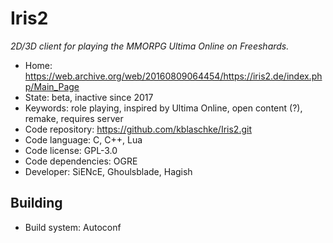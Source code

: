 # Iris2

_2D/3D client for playing the MMORPG Ultima Online on Freeshards._

- Home: https://web.archive.org/web/20160809064454/https://iris2.de/index.php/Main_Page
- State: beta, inactive since 2017
- Keywords: role playing, inspired by Ultima Online, open content (?), remake, requires server
- Code repository: https://github.com/kblaschke/Iris2.git
- Code language: C, C++, Lua
- Code license: GPL-3.0
- Code dependencies: OGRE
- Developer: SiENcE, Ghoulsblade, Hagish

## Building

- Build system: Autoconf
